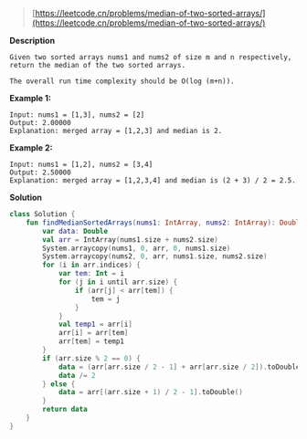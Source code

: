 > [https://leetcode.cn/problems/median-of-two-sorted-arrays/](https://leetcode.cn/problems/median-of-two-sorted-arrays/)

**Description**
```text
Given two sorted arrays nums1 and nums2 of size m and n respectively, return the median of the two sorted arrays.

The overall run time complexity should be O(log (m+n)).
```

**Example 1:**
```text
Input: nums1 = [1,3], nums2 = [2]
Output: 2.00000
Explanation: merged array = [1,2,3] and median is 2.
```
**Example 2:**
```text
Input: nums1 = [1,2], nums2 = [3,4]
Output: 2.50000
Explanation: merged array = [1,2,3,4] and median is (2 + 3) / 2 = 2.5.
```

**Solution**
```kotlin
class Solution {
    fun findMedianSortedArrays(nums1: IntArray, nums2: IntArray): Double {
        var data: Double
        val arr = IntArray(nums1.size + nums2.size)
        System.arraycopy(nums1, 0, arr, 0, nums1.size)
        System.arraycopy(nums2, 0, arr, nums1.size, nums2.size)
        for (i in arr.indices) {
            var tem: Int = i
            for (j in i until arr.size) {
                if (arr[j] < arr[tem]) {
                    tem = j
                }
            }
            val temp1 = arr[i]
            arr[i] = arr[tem]
            arr[tem] = temp1
        }
        if (arr.size % 2 == 0) {
            data = (arr[arr.size / 2 - 1] + arr[arr.size / 2]).toDouble()
            data /= 2
        } else {
            data = arr[(arr.size + 1) / 2 - 1].toDouble()
        }
        return data
    }
}
```